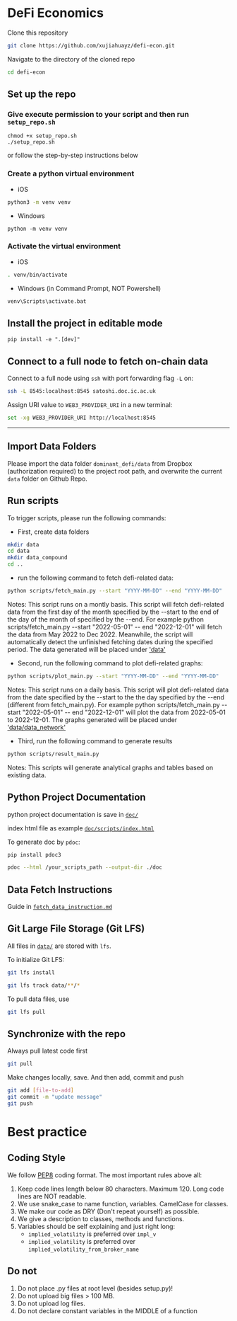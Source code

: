 # DeFi Economics

Clone this repository

```bash
git clone https://github.com/xujiahuayz/defi-econ.git
```

Navigate to the directory of the cloned repo

```bash
cd defi-econ
```

## Set up the repo

### Give execute permission to your script and then run `setup_repo.sh`

```
chmod +x setup_repo.sh
./setup_repo.sh
```

or follow the step-by-step instructions below

### Create a python virtual environment

- iOS

```zsh
python3 -m venv venv
```

- Windows

```
python -m venv venv
```

### Activate the virtual environment

- iOS

```zsh
. venv/bin/activate
```

- Windows (in Command Prompt, NOT Powershell)

```zsh
venv\Scripts\activate.bat
```

## Install the project in editable mode

```
pip install -e ".[dev]"
```

## Connect to a full node to fetch on-chain data

Connect to a full node using `ssh` with port forwarding flag `-L` on:

```zsh
ssh -L 8545:localhost:8545 satoshi.doc.ic.ac.uk
```

Assign URI value to `WEB3_PROVIDER_URI` in a new terminal:

```zsh
set -xg WEB3_PROVIDER_URI http://localhost:8545
```

---

## Import Data Folders

Please import the data folder `dominant_defi/data` from Dropbox (authorization required) to the project root path, and overwrite the current `data` folder on Github Repo.

## Run scripts

To trigger scripts, please run the following commands:

- First, create data folders

```zsh
mkdir data
cd data
mkdir data_compound
cd ..
```

- run the following command to fetch defi-related data:

```zsh
python scripts/fetch_main.py --start "YYYY-MM-DD" --end "YYYY-MM-DD"
```

Notes: This script runs on a montly basis. This script will fetch defi-related data from the first day of the month specified by the --start to the end of the day of the month of specified by the --end. For example python scripts/fetch_main.py --start "2022-05-01" -- end "2022-12-01" will fetch the data from May 2022 to Dec 2022. Meanwhile, the script will automatically detect the unfinished fetching dates during the specified period. The data generated will be placed under ['data'](data)

- Second, run the following command to plot defi-related graphs:

```zsh
python scripts/plot_main.py --start "YYYY-MM-DD" --end "YYYY-MM-DD"
```

Notes: This script runs on a daily basis. This script will plot defi-related data from the date specified by the --start to the the day specified by the --end (different from fetch_main.py). For example python scripts/fetch_main.py --start "2022-05-01" -- end "2022-12-01" will plot the data from 2022-05-01 to 2022-12-01. The graphs generated will be placed under ['data/data_network'](data/data_network)

- Third, run the following command to generate results

```zsh
python scripts/result_main.py
```

Notes: This scripts will generate analytical graphs and tables based on existing data.

## Python Project Documentation

python project documentation is save in [`doc/`](doc/)

index html file as example [`doc/scripts/index.html`](doc/scripts/index.html)

To generate doc by `pdoc`:

```bash
pip install pdoc3
```

```bash
pdoc --html /your_scripts_path --output-dir ./doc
```

## Data Fetch Instructions

Guide in [`fetch_data_instruction.md`](fetch_data_instruction.md)

## Git Large File Storage (Git LFS)

All files in [`data/`](data/) are stored with `lfs`.

To initialize Git LFS:

```bash
git lfs install
```

```bash
git lfs track data/**/*
```

To pull data files, use

```bash
git lfs pull
```

## Synchronize with the repo

Always pull latest code first

```bash
git pull
```

Make changes locally, save. And then add, commit and push

```bash
git add [file-to-add]
git commit -m "update message"
git push
```

# Best practice

## Coding Style

We follow [PEP8](https://www.python.org/dev/peps/pep-0008/) coding format.
The most important rules above all:

1. Keep code lines length below 80 characters. Maximum 120. Long code lines are NOT readable.
1. We use snake_case to name function, variables. CamelCase for classes.
1. We make our code as DRY (Don't repeat yourself) as possible.
1. We give a description to classes, methods and functions.
1. Variables should be self explaining and just right long:
   - `implied_volatility` is preferred over `impl_v`
   - `implied_volatility` is preferred over `implied_volatility_from_broker_name`

## Do not

1. Do not place .py files at root level (besides setup.py)!
1. Do not upload big files > 100 MB.
1. Do not upload log files.
1. Do not declare constant variables in the MIDDLE of a function
